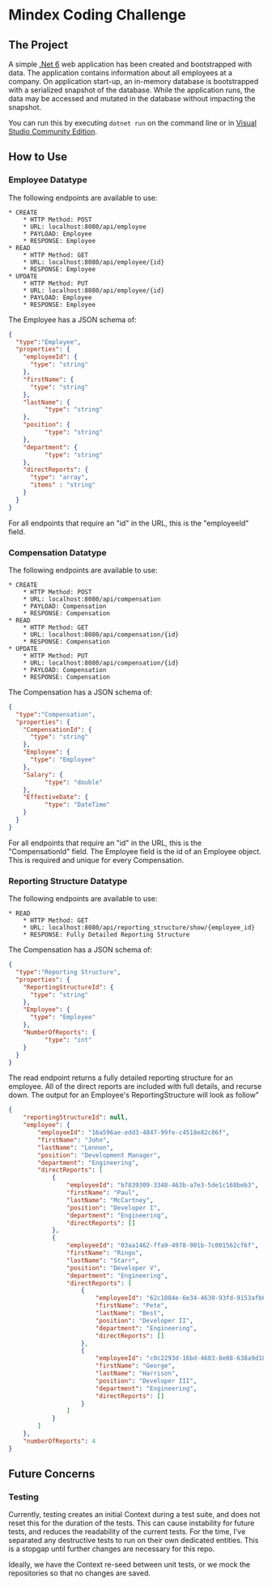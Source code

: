 # Mindex Coding Challenge
## The Project
A simple [.Net 6](https://dotnet.microsoft.com/en-us/download/dotnet/6.0) web application has been created and bootstrapped 
with data. The application contains information about all employees at a company. On application start-up, an in-memory 
database is bootstrapped with a serialized snapshot of the database. While the application runs, the data may be
accessed and mutated in the database without impacting the snapshot.

You can run this by executing `dotnet run` on the command line or in [Visual Studio Community Edition](https://www.visualstudio.com/downloads/).

## How to Use
### Employee Datatype
The following endpoints are available to use:
```
* CREATE
    * HTTP Method: POST 
    * URL: localhost:8080/api/employee
    * PAYLOAD: Employee
    * RESPONSE: Employee
* READ
    * HTTP Method: GET 
    * URL: localhost:8080/api/employee/{id}
    * RESPONSE: Employee
* UPDATE
    * HTTP Method: PUT 
    * URL: localhost:8080/api/employee/{id}
    * PAYLOAD: Employee
    * RESPONSE: Employee
```
The Employee has a JSON schema of:
```json
{
  "type":"Employee",
  "properties": {
    "employeeId": {
      "type": "string"
    },
    "firstName": {
      "type": "string"
    },
    "lastName": {
          "type": "string"
    },
    "position": {
          "type": "string"
    },
    "department": {
          "type": "string"
    },
    "directReports": {
      "type": "array",
      "items" : "string"
    }
  }
}
```
For all endpoints that require an "id" in the URL, this is the "employeeId" field.

### Compensation Datatype
The following endpoints are available to use:
```
* CREATE
    * HTTP Method: POST 
    * URL: localhost:8080/api/compensation
    * PAYLOAD: Compensation
    * RESPONSE: Compensation
* READ
    * HTTP Method: GET 
    * URL: localhost:8080/api/compensation/{id}
    * RESPONSE: Compensation
* UPDATE
    * HTTP Method: PUT 
    * URL: localhost:8080/api/compensation/{id}
    * PAYLOAD: Compensation
    * RESPONSE: Compensation
```
The Compensation has a JSON schema of:
```json
{
  "type":"Compensation",
  "properties": {
    "CompensationId": {
      "type": "string"
    },
    "Employee": {
      "type": "Employee"
    },
    "Salary": {
          "type": "double"
    },
    "EffectiveDate": {
          "type": "DateTime"
    }
  }
}
```
For all endpoints that require an "id" in the URL, this is the "CompensationId" field.
The Employee field is the id of an Employee object. This is required and unique for every Compensation.

### Reporting Structure Datatype
The following endpoints are available to use:
```
* READ
    * HTTP Method: GET 
    * URL: localhost:8080/api/reporting_structure/show/{employee_id}
    * RESPONSE: Fully Detailed Reporting Structure
```
The Compensation has a JSON schema of:
```json
{
  "type":"Reporting Structure",
  "properties": {
    "ReportingStructureId": {
      "type": "string"
    },
    "Employee": {
      "type": "Employee"
    },
    "NumberOfReports": {
          "type": "int"
    }
  }
}
```
The read endpoint returns a fully detailed reporting structure for an employee.
All of the direct reports are included with full details, and recurse down.
The output for an Employee's ReportingStructure will look as follow"
```json
{
    "reportingStructureId": null,
    "employee": {
        "employeeId": "16a596ae-edd3-4847-99fe-c4518e82c86f",
        "firstName": "John",
        "lastName": "Lennon",
        "position": "Development Manager",
        "department": "Engineering",
        "directReports": [
            {
                "employeeId": "b7839309-3348-463b-a7e3-5de1c168beb3",
                "firstName": "Paul",
                "lastName": "McCartney",
                "position": "Developer I",
                "department": "Engineering",
                "directReports": []
            },
            {
                "employeeId": "03aa1462-ffa9-4978-901b-7c001562cf6f",
                "firstName": "Ringo",
                "lastName": "Starr",
                "position": "Developer V",
                "department": "Engineering",
                "directReports": [
                    {
                        "employeeId": "62c1084e-6e34-4630-93fd-9153afb65309",
                        "firstName": "Pete",
                        "lastName": "Best",
                        "position": "Developer II",
                        "department": "Engineering",
                        "directReports": []
                    },
                    {
                        "employeeId": "c0c2293d-16bd-4603-8e08-638a9d18b22c",
                        "firstName": "George",
                        "lastName": "Harrison",
                        "position": "Developer III",
                        "department": "Engineering",
                        "directReports": []
                    }
                ]
            }
        ]
    },
    "numberOfReports": 4
}
```

## Future Concerns

### Testing

Currently, testing creates an initial Context during a test suite, and does not
reset this for the duration of the tests. This can cause instability for future
tests, and reduces the readability of the current tests. For the time,
I've separated any destructive tests to run on their own dedicated entities.
This is a stopgap until further changes are necessary for this repo.

Ideally, we have the Context re-seed between unit tests, or we mock the repositories
so that no changes are saved.